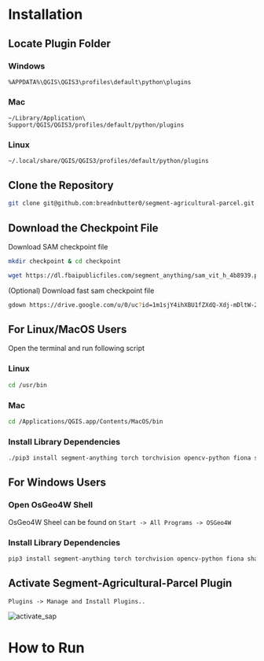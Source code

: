 # Installation




## Locate Plugin Folder

### Windows
```%APPDATA%\QGIS\QGIS3\profiles\default\python\plugins```
### Mac
```~/Library/Application\ Support/QGIS/QGIS3/profiles/default/python/plugins```
### Linux
```~/.local/share/QGIS/QGIS3/profiles/default/python/plugins```




## Clone the Repository
```bash
git clone git@github.com:breadnbutter0/segment-agricultural-parcel.git
```




## Download the Checkpoint File
Download SAM checkpoint file
```bash
mkdir checkpoint & cd checkpoint
```

```bash
wget https://dl.fbaipublicfiles.com/segment_anything/sam_vit_h_4b8939.pth -o sam_vit_h_4b8939.pth
```

(Optional) Download fast sam checkpoint file
```bash
gdown https://drive.google.com/u/0/uc?id=1m1sjY4ihXBU1fZXdQ-Xdj-mDltW-2Rqv
```





## For Linux/MacOS Users
Open the terminal and run following script

### Linux
```bash
cd /usr/bin
```

###  Mac
```bash
cd /Applications/QGIS.app/Contents/MacOS/bin
```

### Install Library Dependencies
```bash
./pip3 install segment-anything torch torchvision opencv-python fiona shapely
```







## For Windows Users

### Open OsGeo4W Shell
OsGeo4W Sheel can be found on ```Start -> All Programs -> OSGeo4W ```

### Install Library Dependencies
```PowerShell
pip3 install segment-anything torch torchvision opencv-python fiona shapely
```




## Activate Segment-Agricultural-Parcel Plugin

```Plugins -> Manage and Install Plugins..```


![activate_sap](activate.png)




# How to Run

## 









